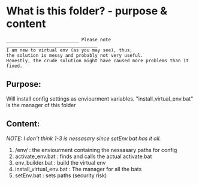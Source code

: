 What is this folder? - purpose & content
===============
	___________________________ Please note __________________________________  
	I am new to virtual env (as you may see), thus;   
	the solution is messy and probably not very useful.  
	Honestly, the crude solution might have caused more problems than it fixed.  

Purpose:
---------------
Will install config settings as enviourment variables.
	"install_virtual_env.bat" is the manager of this folder 

Content:
---------------
*NOTE: I don't think 1-3 is nessasary since setEnv.bat has it all.* 
1. /env/ : the enviourment containing the nessasary paths for config 
2. activate_env.bat : finds and calls the actual activate.bat
3. env_builder.bat : build the virtual env 
4. install_virtual_env.bat : The manager for all the bats
5. setEnv.bat : sets paths (security risk)
